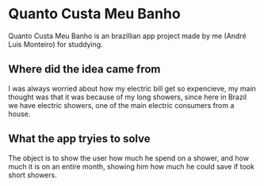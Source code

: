 # Quanto Custa Meu Banho

Quanto Custa Meu Banho is an brazillian app project made by me (André Luis Monteiro) for studdying.

## Where did the idea came from
I was always worried about how my electric bill get so expencieve, my main thought was that it was because of my long showers, since here in Brazil we have electric showers, one of the main electric consumers from a house.

## What the app tryies to solve
The object is to show the user how much he spend on a shower, and how much it is on an entire month, showing him how much he could save if took short showers.